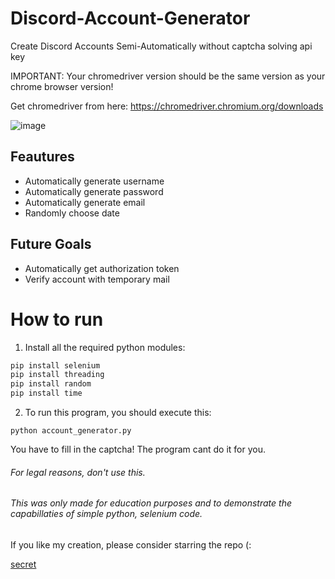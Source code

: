 # Discord-Account-Generator
Create Discord Accounts Semi-Automatically without captcha solving api key



IMPORTANT: Your chromedriver version should be the same version as your chrome browser version!

Get chromedriver from here: https://chromedriver.chromium.org/downloads

![image](https://user-images.githubusercontent.com/48888771/126191568-14c99176-59c4-46b5-9f2e-cd720f8ee573.png)

## Feautures

+ Automatically generate username
+ Automatically generate password
+ Automatically generate email
+ Randomly choose date

## Future Goals
+ Automatically get authorization token
+ Verify account with temporary mail

# How to run
1. Install all the required python modules:

```py
pip install selenium
pip install threading
pip install random
pip install time
```


2. To run this program, you should execute this:

```
python account_generator.py

```

You have to fill in the captcha! The program cant do it for you.


###### For legal reasons, don't use this.
###### This was only made for education purposes and to demonstrate the capabillaties of simple python, selenium code.



If you like my creation, please consider starring the repo (:


[secret](https://www.youtube.com/watch?v=dQw4w9WgXcQ)

